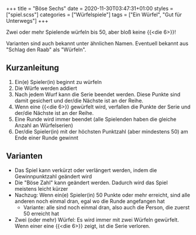 +++
title = "Böse Sechs"
date = 2020-11-30T03:47:31+01:00
styles = ["spiel.scss"]
categories = ["Würfelspiele"]
tags = ["Ein Würfel", "Gut für Unterwegs"]
+++

Zwei oder mehr Spielende würfeln bis 50, aber bloß keine {{<die 6>}}!

Varianten sind auch bekannt unter ähnlichen Namen.
Eventuell bekannt aus "Schlag den Raab" als "Würfeln".

<!--more-->

## Kurzanleitung

1. Ein(e) Spieler(in) beginnt zu würfeln
2. Die Würfe werden addiert
3. Nach jedem Wurf kann die Serie beendet werden. Diese Punkte sind damit gesichert und der/die Nächste ist an der Reihe.
4. Wenn eine {{<die 6>}} gewürfelt wird, verfallen die Punkte der Serie und der/die Nächste ist an der Reihe.
5. Eine Runde wird immer beendet (alle Spielenden haben die gleiche Anzahl an Würfelserien)
6. Der/die Spieler(in) mit der höchsten Punktzahl (aber mindestens 50) am Ende einer Runde gewinnt

## Varianten

* Das Spiel kann verkürzt oder verlängert werden, indem die Gewinnpunktzahl geändert wird
* Die "Böse Zahl" kann geändert werden. Dadurch wird das Spiel meistens leicht kürzer
* Nachzug: Wenn ein(e) Spieler(in) 50 Punkte oder mehr erreicht, sind alle anderen noch einmal dran, egal wo die Runde angefangen hat
    * Variante: alle sind noch einmal dran, also auch die Person, die zuerst 50 erreicht hat
* Zwei (oder mehr) Würfel: Es wird immer mit zwei Würfeln gewürfelt. Wenn einer eine {{<die 6>}} zeigt, ist die Serie verloren.